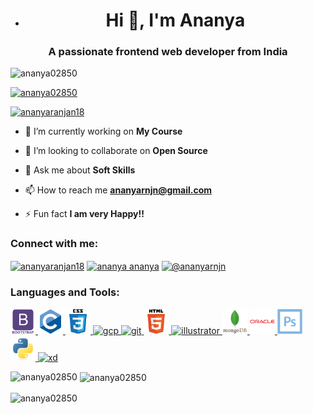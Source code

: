 - <h1 align="center">Hi 👋, I'm Ananya</h1>
<h3 align="center">A passionate frontend web developer from India</h3>

<p align="left"> <img src="https://komarev.com/ghpvc/?username=ananya02850&label=Profile%20views&color=0e75b6&style=flat" alt="ananya02850" /> </p>

<p align="left"> <a href="https://github.com/ryo-ma/github-profile-trophy"><img src="https://github-profile-trophy.vercel.app/?username=ananya02850" alt="ananya02850" /></a> </p>

<p align="left"> <a href="https://twitter.com/ananyaranjan18" target="blank"><img src="https://img.shields.io/twitter/follow/ananyaranjan18?logo=twitter&style=for-the-badge" alt="ananyaranjan18" /></a> </p>

- 🔭 I’m currently working on **My Course**

- 👯 I’m looking to collaborate on **Open Source**

- 💬 Ask me about **Soft Skills**

- 📫 How to reach me **ananyarnjn@gmail.com**

- ⚡ Fun fact **I am very Happy!!**

<h3 align="left">Connect with me:</h3>
<p align="left">
<a href="https://twitter.com/ananyaranjan18" target="blank"><img align="center" src="https://raw.githubusercontent.com/rahuldkjain/github-profile-readme-generator/master/src/images/icons/Social/twitter.svg" alt="ananyaranjan18" height="30" width="40" /></a>
<a href="https://linkedin.com/in/ananya ananya" target="blank"><img align="center" src="https://raw.githubusercontent.com/rahuldkjain/github-profile-readme-generator/master/src/images/icons/Social/linked-in-alt.svg" alt="ananya ananya" height="30" width="40" /></a>
<a href="https://www.hackerearth.com/@ananyarnjn" target="blank"><img align="center" src="https://raw.githubusercontent.com/rahuldkjain/github-profile-readme-generator/master/src/images/icons/Social/hackerearth.svg" alt="@ananyarnjn" height="30" width="40" /></a>
</p>

<h3 align="left">Languages and Tools:</h3>
<p align="left"> <a href="https://getbootstrap.com" target="_blank"> <img src="https://raw.githubusercontent.com/devicons/devicon/master/icons/bootstrap/bootstrap-plain-wordmark.svg" alt="bootstrap" width="40" height="40"/> </a> <a href="https://www.cprogramming.com/" target="_blank"> <img src="https://raw.githubusercontent.com/devicons/devicon/master/icons/c/c-original.svg" alt="c" width="40" height="40"/> </a> <a href="https://www.w3schools.com/css/" target="_blank"> <img src="https://raw.githubusercontent.com/devicons/devicon/master/icons/css3/css3-original-wordmark.svg" alt="css3" width="40" height="40"/> </a> <a href="https://cloud.google.com" target="_blank"> <img src="https://www.vectorlogo.zone/logos/google_cloud/google_cloud-icon.svg" alt="gcp" width="40" height="40"/> </a> <a href="https://git-scm.com/" target="_blank"> <img src="https://www.vectorlogo.zone/logos/git-scm/git-scm-icon.svg" alt="git" width="40" height="40"/> </a> <a href="https://www.w3.org/html/" target="_blank"> <img src="https://raw.githubusercontent.com/devicons/devicon/master/icons/html5/html5-original-wordmark.svg" alt="html5" width="40" height="40"/> </a> <a href="https://www.adobe.com/in/products/illustrator.html" target="_blank"> <img src="https://www.vectorlogo.zone/logos/adobe_illustrator/adobe_illustrator-icon.svg" alt="illustrator" width="40" height="40"/> </a> <a href="https://www.mongodb.com/" target="_blank"> <img src="https://raw.githubusercontent.com/devicons/devicon/master/icons/mongodb/mongodb-original-wordmark.svg" alt="mongodb" width="40" height="40"/> </a> <a href="https://www.oracle.com/" target="_blank"> <img src="https://raw.githubusercontent.com/devicons/devicon/master/icons/oracle/oracle-original.svg" alt="oracle" width="40" height="40"/> </a> <a href="https://www.photoshop.com/en" target="_blank"> <img src="https://raw.githubusercontent.com/devicons/devicon/master/icons/photoshop/photoshop-line.svg" alt="photoshop" width="40" height="40"/> </a> <a href="https://www.python.org" target="_blank"> <img src="https://raw.githubusercontent.com/devicons/devicon/master/icons/python/python-original.svg" alt="python" width="40" height="40"/> </a> <a href="https://www.adobe.com/products/xd.html" target="_blank"> <img src="https://cdn.worldvectorlogo.com/logos/adobe-xd.svg" alt="xd" width="40" height="40"/> </a> </p>

<p><img align="left" src="https://github-readme-stats.vercel.app/api/top-langs?username=ananya02850&show_icons=true&locale=en&layout=compact" alt="ananya02850" /></p>

<p>&nbsp;<img align="center" src="https://github-readme-stats.vercel.app/api?username=ananya02850&show_icons=true&locale=en" alt="ananya02850" /></p>

<p><img align="center" src="https://github-readme-streak-stats.herokuapp.com/?user=ananya02850&" alt="ananya02850" /></p>

